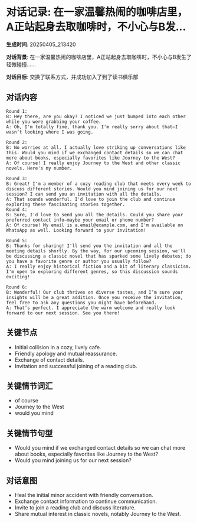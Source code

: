 # 对话记录: 在一家温馨热闹的咖啡店里，A正站起身去取咖啡时，不小心与B发...

**生成时间**: 20250405_213420

**对话背景**: 在一家温馨热闹的咖啡店里，A正站起身去取咖啡时，不小心与B发生了轻微碰撞......

**对话目标**: 交换了联系方式，并成功加入了到了读书俱乐部

## 对话内容

```
Round 1:
B: Hey there, are you okay? I noticed we just bumped into each other while you were grabbing your coffee.
A: Oh, I'm totally fine, thank you. I'm really sorry about that—I wasn’t looking where I was going.

Round 2:
B: No worries at all. I actually love striking up conversations like this. Would you mind if we exchanged contact details so we can chat more about books, especially favorites like Journey to the West?
A: Of course! I really enjoy Journey to the West and other classic novels. Here's my number.

Round 3:
B: Great! I'm a member of a cozy reading club that meets every week to discuss different stories. Would you mind joining us for our next session? I can send you an invitation with all the details.
A: That sounds wonderful. I'd love to join the club and continue exploring these fascinating stories together.
Round 4:
B: Sure, I'd love to send you all the details. Could you share your preferred contact info—maybe your email or phone number?
A: Of course! My email is a.email@example.com, and I'm available on WhatsApp as well. Looking forward to your invitation!

Round 5:
B: Thanks for sharing! I'll send you the invitation and all the meeting details shortly. By the way, for our upcoming session, we'll be discussing a classic novel that has sparked some lively debates; do you have a favorite genre or author you usually follow?
A: I really enjoy historical fiction and a bit of literary classicism. I'm open to exploring different genres, so this discussion sounds exciting!

Round 6:
B: Wonderful! Our club thrives on diverse tastes, and I’m sure your insights will be a great addition. Once you receive the invitation, feel free to ask any questions you might have beforehand.
A: That’s perfect. I appreciate the warm welcome and really look forward to our next session. See you there!
```

## 关键节点

- Initial collision in a cozy, lively cafe.
- Friendly apology and mutual reassurance.
- Exchange of contact details.
- Invitation and successful joining of a reading club.

## 关键情节词汇

- of course
- Journey to the West
- would you mind

## 关键情节句型

- Would you mind if we exchanged contact details so we can chat more about books, especially favorites like Journey to the West?
- Would you mind joining us for our next session?

## 对话意图

- Heal the initial minor accident with friendly conversation.
- Exchange contact information to continue communication.
- Invite to join a reading club and discuss literature.
- Share mutual interest in classic novels, notably Journey to the West.
